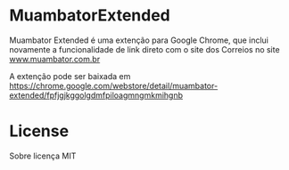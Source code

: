 # MuambatorExtended
Muambator Extended é uma extenção para Google Chrome, que inclui novamente a 
funcionalidade de link direto com o site dos Correios no site www.muambator.com.br

A extenção pode ser baixada em https://chrome.google.com/webstore/detail/muambator-extended/fpfjgjkggolgdmfpiloagmngmkmihgnb

# License
Sobre licença MIT
